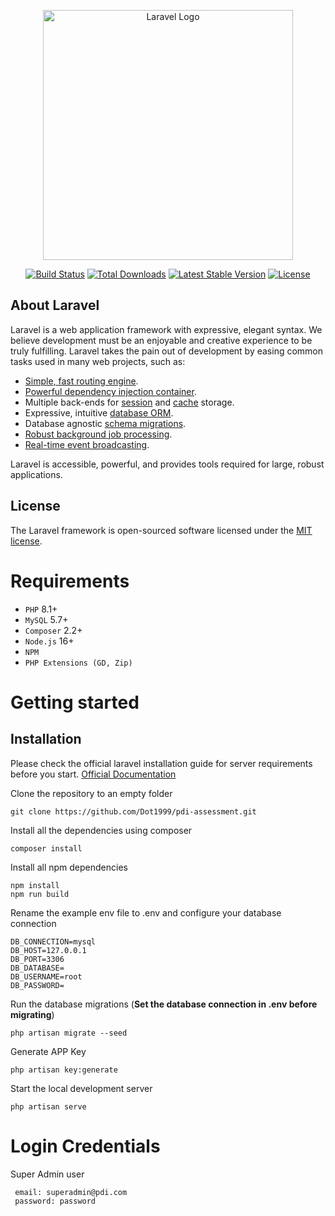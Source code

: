 <p align="center"><a href="https://laravel.com" target="_blank"><img src="https://raw.githubusercontent.com/laravel/art/master/logo-lockup/5%20SVG/2%20CMYK/1%20Full%20Color/laravel-logolockup-cmyk-red.svg" width="400" alt="Laravel Logo"></a></p>

<p align="center">
<a href="https://github.com/laravel/framework/actions"><img src="https://github.com/laravel/framework/workflows/tests/badge.svg" alt="Build Status"></a>
<a href="https://packagist.org/packages/laravel/framework"><img src="https://img.shields.io/packagist/dt/laravel/framework" alt="Total Downloads"></a>
<a href="https://packagist.org/packages/laravel/framework"><img src="https://img.shields.io/packagist/v/laravel/framework" alt="Latest Stable Version"></a>
<a href="https://packagist.org/packages/laravel/framework"><img src="https://img.shields.io/packagist/l/laravel/framework" alt="License"></a>
</p>

## About Laravel

Laravel is a web application framework with expressive, elegant syntax. We believe development must be an enjoyable and creative experience to be truly fulfilling. Laravel takes the pain out of development by easing common tasks used in many web projects, such as:

- [Simple, fast routing engine](https://laravel.com/docs/routing).
- [Powerful dependency injection container](https://laravel.com/docs/container).
- Multiple back-ends for [session](https://laravel.com/docs/session) and [cache](https://laravel.com/docs/cache) storage.
- Expressive, intuitive [database ORM](https://laravel.com/docs/eloquent).
- Database agnostic [schema migrations](https://laravel.com/docs/migrations).
- [Robust background job processing](https://laravel.com/docs/queues).
- [Real-time event broadcasting](https://laravel.com/docs/broadcasting).

Laravel is accessible, powerful, and provides tools required for large, robust applications.

## License

The Laravel framework is open-sourced software licensed under the [MIT license](https://opensource.org/licenses/MIT).


# Requirements

- `PHP` 8.1+
- `MySQL` 5.7+
- `Composer` 2.2+
- `Node.js` 16+
- `NPM`
- `PHP Extensions (GD, Zip)`

# Getting started

## Installation

Please check the official laravel installation guide for server requirements before you start. [Official Documentation](https://laravel.com/docs/10.x/installation)

Clone the repository to an empty folder

    git clone https://github.com/Dot1999/pdi-assessment.git

Install all the dependencies using composer

    composer install

Install all npm dependencies

    npm install
    npm run build

Rename the example env file to .env and configure your database connection

    DB_CONNECTION=mysql
    DB_HOST=127.0.0.1
    DB_PORT=3306
    DB_DATABASE=
    DB_USERNAME=root
    DB_PASSWORD=

Run the database migrations (**Set the database connection in .env before migrating**)

    php artisan migrate --seed
    
Generate APP Key

    php artisan key:generate

Start the local development server

    php artisan serve

# Login Credentials

Super Admin user

     email: superadmin@pdi.com
     password: password
